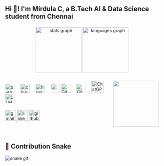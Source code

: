 <h2 align="left">Hi 👋! I'm Mirdula C, a B.Tech AI & Data Science student from Chennai</h2>

###

<div align="center">
  <img src="https://github-readme-stats.vercel.app/api?username=MIRLAC&hide_title=false&hide_rank=false&show_icons=true&include_all_commits=true&count_private=true&disable_animations=false&theme=dracula&locale=en&hide_border=false" height="150" alt="stats graph" />
  <img src="https://github-readme-stats.vercel.app/api/top-langs?username=MIRLAC&locale=en&hide_title=false&layout=compact&card_width=320&langs_count=5&theme=dracula&hide_border=false" height="150" alt="languages graph" />
</div>

###

<img align="right" height="150" src="(https://user-images.githubusercontent.com/74038190/216654116-d0e8d227-7977-4edc-8d36-63461bda9503.gif)" />

###

<div align="left">
  <img src="https://cdn.jsdelivr.net/gh/devicons/devicon/icons/python/python-original.svg" height="30" alt="python logo" />
  <img width="12" />
  <img src="https://cdn.jsdelivr.net/gh/devicons/devicon/icons/c/c-original.svg" height="30" alt="c logo" />
  <img width="12" />
  <img src="https://cdn.jsdelivr.net/gh/devicons/devicon/icons/html5/html5-original.svg" height="30" alt="html5 logo" />
  <img width="12" />
  <img src="https://img.shields.io/badge/AWS-%23FF9900.svg?style=for-the-badge&logo=amazon-aws&logoColor=white" height="30" />
  <img src="https://cdn.jsdelivr.net/gh/devicons/devicon/icons/git/git-original.svg" height="30" alt="Git" />
  <img width="12" />
  <img src="https://cdn.jsdelivr.net/gh/devicons/devicon/icons/github/github-original.svg" height="30" alt="GitHub" />
  <img width="12" />
  <img src="https://upload.wikimedia.org/wikipedia/commons/0/04/ChatGPT_logo.svg" height="40" alt="ChatGPT" title="ChatGPT" />
  <img width="12" />
  <img src="https://img.shields.io/badge/LLM-NLP-blueviolet?style=for-the-badge" height="30" alt="LLM Badge" />
</div>

###

<div align="left">
  <a href="mailto:mirdulac13@gmail.com" target="_blank">
    <img src="https://img.shields.io/static/v1?message=Gmail&logo=gmail&label=&color=D14836&logoColor=white&labelColor=&style=for-the-badge" height="35" alt="gmail logo" />
  </a>
  <a href="https://www.linkedin.com/in/mirdula-chita-prakash-1894522a4/" target="_blank">
    <img src="https://img.shields.io/static/v1?message=LinkedIn&logo=linkedin&label=&color=0077B5&logoColor=white&labelColor=&style=for-the-badge" height="35" alt="linkedin logo" />
  </a>
  <a href="https://github.com/MIRLAC" target="_blank">
    <img src="https://img.shields.io/static/v1?message=GitHub&logo=github&label=&color=121011&logoColor=white&labelColor=&style=for-the-badge" height="35" alt="github logo" />
  </a>
</div>

###

<br clear="both">



###
## 🐍 Contribution Snake

![snake gif](https://github.com/MIRLAC/MIRLAC/blob/output/snake.svg)

